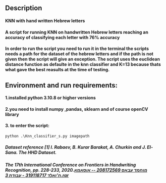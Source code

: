 
## Description
#### KNN with hand written Hebrew letters
#### A script for running KNN on handwritten Hebrew letters reaching an accuracy of classifying each letter with 76% accuracy
#### In order to run the script you need to run it in the terminal the scripts needs a path for the dataset of the hebrew letters and if the path is not given then the script will give an exception. The script uses the euclidean distance function as defaulte in the knn classifier and K=13 because thats what gave the best reasults at the time of testing.

## Environment and run requirements:
#### 1.installed python  3.10.8 or higher versions
#### 2.you need to install numpy ,pandas, sklearn and of course openCV library 
#### 3. to enter the script:
    python .\Knn_classifier_s.py imagepath

##### Dataset reference [1] I. Rabaev, B. Kurar Barakat, A. Churkin and J. El-Sana. The HHD Dataset.
##### The 17th International Conference on Frontiers in Handwriting Recognition, pp. 228-233, 2020.[מוחמד עבאס 208172569 -- אוסאמא ח'ואלד 319118717 - עבודת 3.rar](..%2F..%2Fgithub%20clones%2Fimage_processing%2Fhw3%2F%EE%E5%E7%EE%E3%20%F2%E1%E0%F1%20208172569%20--%20%E0%E5%F1%E0%EE%E0%20%E7%27%E5%E0%EC%E3%20319118717%20-%20%F2%E1%E5%E3%FA%203.rar)